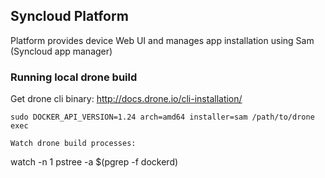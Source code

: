 ## Syncloud Platform

Platform provides device Web UI and manages app installation using Sam (Syncloud app manager)

### Running local drone build

Get drone cli binary: http://docs.drone.io/cli-installation/
````
sudo DOCKER_API_VERSION=1.24 arch=amd64 installer=sam /path/to/drone exec

Watch drone build processes:
````
watch -n 1 pstree -a $(pgrep -f dockerd)